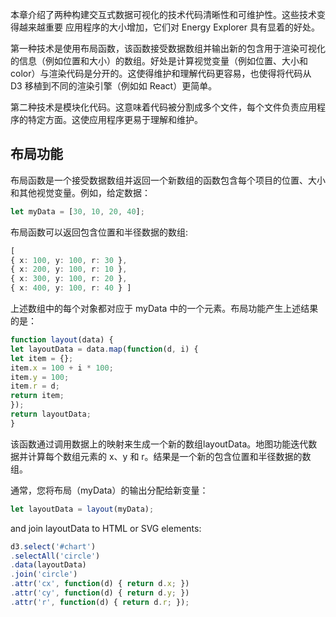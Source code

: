 本章介绍了两种构建交互式数据可视化的技术代码清晰性和可维护性。这些技术变得越来越重要
应用程序的大小增加，它们对 Energy Explorer 具有显着的好处。

第一种技术是使用布局函数，该函数接受数据数组并输出新的包含用于渲染可视化的信息（例如位置和大小）的数组。好处是计算视觉变量（例如位置、大小和color）与渲染代码是分开的。这使得维护和理解代码更容易，也使得将代码从 D3 移植到不同的渲染引擎（例如如 React）更简单。

第二种技术是模块化代码。这意味着代码被分割成多个文件，每个文件负责应用程序的特定方面。这使应用程序更易于理解和维护。

## 布局功能

布局函数是一个接受数据数组并返回一个新数组的函数包含每个项目的位置、大小和其他视觉变量。例如，给定数据：

```ts
let myData = [30, 10, 20, 40];
```

布局函数可以返回包含位置和半径数据的数组:

```ts
[
{ x: 100, y: 100, r: 30 },
{ x: 200, y: 100, r: 10 },
{ x: 300, y: 100, r: 20 },
{ x: 400, y: 100, r: 40 } ]
```

上述数组中的每个对象都对应于 myData 中的一个元素。布局功能产生上述结果的是：

```ts
function layout(data) {
let layoutData = data.map(function(d, i) {
let item = {};
item.x = 100 + i * 100;
item.y = 100;
item.r = d;
return item;
});
return layoutData;
}
```

该函数通过调用数据上的映射来生成一个新的数组layoutData。地图功能迭代数据并计算每个数组元素的 x、y 和 r。结果是一个新的包含位置和半径数据的数组。

通常，您将布局（myData）的输出分配给新变量：

```ts
let layoutData = layout(myData);
```

and join layoutData to HTML or SVG elements:

```ts
d3.select('#chart')
.selectAll('circle')
.data(layoutData)
.join('circle')
.attr('cx', function(d) { return d.x; })
.attr('cy', function(d) { return d.y; })
.attr('r', function(d) { return d.r; });
```

